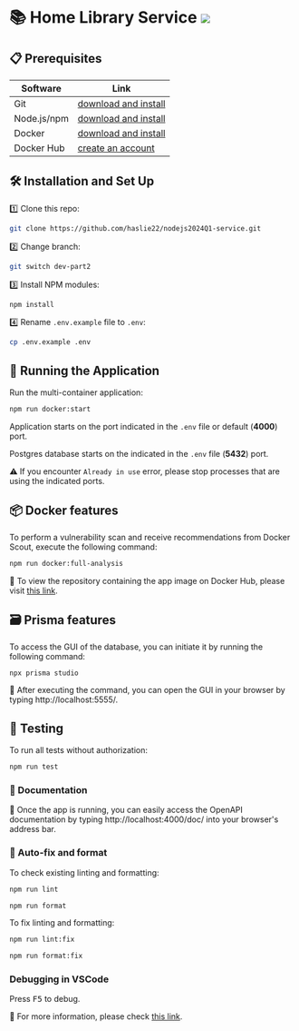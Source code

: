 # :books: Home Library Service [<img src="https://img.shields.io/badge/DockerHub-latest-blue.svg?logo=LOGO">](https://hub.docker.com/repository/docker/haslie22/home-library-service/general)

## :clipboard: Prerequisites

| Software    | Link                                                                    |
| ----------- | ----------------------------------------------------------------------- |
| Git         | [download and install](https://git-scm.com/downloads)                   |
| Node.js/npm | [download and install](https://nodejs.org/en/download/)                 |
| Docker      | [download and install](https://www.docker.com/products/docker-desktop/) |
| Docker Hub  | [create an account](https://hub.docker.com/)                            |

## :hammer_and_wrench: Installation and Set Up

:one: Clone this repo:

```bash
git clone https://github.com/haslie22/nodejs2024Q1-service.git
```

:two: Change branch:

```bash
git switch dev-part2
```

:three: Install NPM modules:

```bash
npm install
```

:four: Rename `.env.example` file to `.env`:

```bash
cp .env.example .env
```

## :rocket: Running the Application

Run the multi-container application:

```bash
npm run docker:start
```

Application starts on the port indicated in the `.env` file or default (**4000**) port.

Postgres database starts on the indicated in the `.env` file (**5432**) port.

:warning: If you encounter `Already in use` error, please stop processes that are using the indicated ports.

## :package: Docker features

To perform a vulnerability scan and receive recommendations from Docker Scout, execute the following command:

```bash
npm run docker:full-analysis
```

:link: To view the repository containing the app image on Docker Hub, please visit [this link](https://hub.docker.com/repository/docker/haslie22/home-library-service/general).

## :card_file_box: Prisma features

To access the GUI of the database, you can initiate it by running the following command:

```bash
npx prisma studio
```

:link: After executing the command, you can open the GUI in your browser by typing http://localhost:5555/.

## :test_tube: Testing

To run all tests without authorization:

```bash
npm run test
```

### :memo: Documentation

:link: Once the app is running, you can easily access the OpenAPI documentation by typing http://localhost:4000/doc/ into your browser's address bar.

### :cherry_blossom: Auto-fix and format

To check existing linting and formatting:

```bash
npm run lint
```

```bash
npm run format
```

To fix linting and formatting:

```bash
npm run lint:fix
```

```bash
npm run format:fix
```

### Debugging in VSCode

Press <kbd>F5</kbd> to debug.

:link: For more information, please check [this link](https://code.visualstudio.com/docs/editor/debugging).
